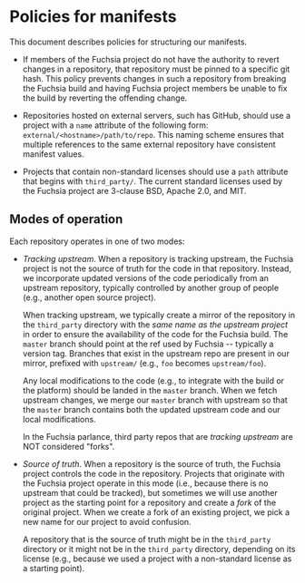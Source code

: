 # Policies for manifests

This document describes policies for structuring our manifests.

 * If members of the Fuchsia project do not have the authority to revert changes
   in a repository, that repository must be pinned to a specific git hash. This
   policy prevents changes in such a repository from breaking the Fuchsia build
   and having Fuchsia project members be unable to fix the build by reverting
   the offending change.

 * Repositories hosted on external servers, such has GitHub, should use a
   project with a `name` attribute of the following form:
   `external/<hostname>/path/to/repo`. This naming scheme ensures that multiple
   references to the same external repository have consistent manifest values.

 * Projects that contain non-standard licenses should use a `path` attribute
   that begins with `third_party/`. The current standard licenses used
   by the Fuchsia project are 3-clause BSD, Apache 2.0, and MIT.

## Modes of operation

Each repository operates in one of two modes:

 * _Tracking upstream_. When a repository is tracking upstream, the Fuchsia
   project is not the source of truth for the code in that repository. Instead,
   we incorporate updated versions of the code periodically from an upstream
   repository, typically controlled by another group of people (e.g., another
   open source project).

   When tracking upstream, we typically create a mirror of the repository in the
   `third_party` directory with the *same name as the upstream project* in order
   to ensure the availability of the code for the Fuchsia build. The `master`
   branch should point at the ref used by Fuchsia -- typically a version tag.
   Branches that exist in the upstream repo are present in our mirror, prefixed
   with `upstream/` (e.g., `foo` becomes `upstream/foo`).

   Any local modifications to the code (e.g., to integrate with the build or the
   platform) should be landed in the `master` branch. When we fetch upstream
   changes, we merge our `master` branch with upstream so that the `master`
   branch contains both the updated upstream code and our local modifications.

   In the Fuchsia parlance, third party repos that are _tracking upstream_ are
   NOT considered "forks".

 * _Source of truth_. When a repository is the source of truth, the Fuchsia
   project controls the code in the repository. Projects that originate with the
   Fuchsia project operate in this mode (i.e., because there is no upstream that
   could be tracked), but sometimes we will use another project as the starting
   point for a repository and create a *fork* of the original project. When we
   create a fork of an existing project, we pick a new name for our project to
   avoid confusion.

   A repository that is the source of truth might be in the `third_party`
   directory or it might not be in the `third_party` directory, depending on its
   license (e.g., because we used a project with a non-standard license as a
   starting point).

